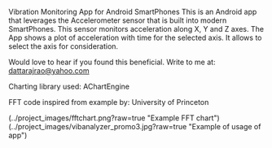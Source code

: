 Vibration Monitoring App for Android SmartPhones
This is an Android app that leverages the Accelerometer sensor that is built into modern SmartPhones. This sensor monitors acceleration along X, Y and Z axes. The App shows a plot of acceleration with time for the selected axis. It allows to select the axis for consideration.

Would love to hear if you found this beneficial. Write to me at: dattarajrao@yahoo.com 

Charting library used: AChartEngine 

FFT code inspired from example by: University of Princeton 

(../project_images/fftchart.png?raw=true "Example FFT chart")
(../project_images/vibanalyzer_promo3.jpg?raw=true "Example of usage of app")

